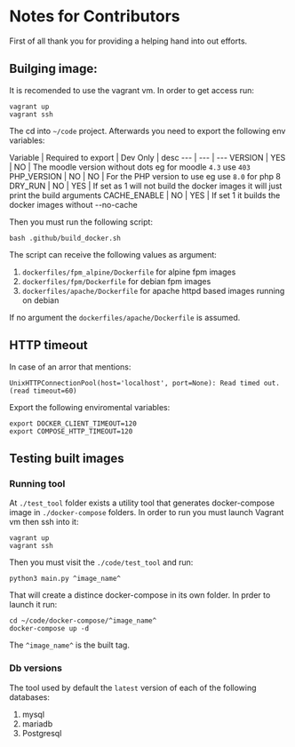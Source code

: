 # Notes for Contributors
First of all thank you for providing a helping hand into out efforts.

## Builging image:

It is recomended to use the vagrant vm. In order to get access run:

```
vagrant up
vagrant ssh
```
The cd into `~/code` project. Afterwards you need to export the following env variables:

Variable | Required to export | Dev Only | desc
--- | --- | ---
VERSION | YES | NO | The moodle version without dots eg for moodle `4.3` use `403`
PHP_VERSION | NO | NO | For the PHP version to use eg use `8.0` for php 8
DRY_RUN | NO | YES | If set as 1 will not build the docker images it will just print the build arguments
CACHE_ENABLE | NO | YES | If set 1 it builds the docker images without --no-cache


Then you must run the following script:

```
bash .github/build_docker.sh
```

The script can receive the following values as argument:

1. `dockerfiles/fpm_alpine/Dockerfile` for alpine fpm images
2. `dockerfiles/fpm/Dockerfile` for debian fpm images
3. `dockerfiles/apache/Dockerfile` for apache httpd based images running on debian

If no argument the `dockerfiles/apache/Dockerfile` is assumed.

## HTTP timeout
In case of an arror that mentions:

```
UnixHTTPConnectionPool(host='localhost', port=None): Read timed out. (read timeout=60)
```

Export the following enviromental variables:

```
export DOCKER_CLIENT_TIMEOUT=120
export COMPOSE_HTTP_TIMEOUT=120
```

## Testing built images

### Running tool

At `./test_tool` folder exists a utility tool that generates docker-compose image in `./docker-compose` folders. In order to run you must launch Vagrant vm then ssh into it:

```
vagrant up
vagrant ssh
```

Then you must visit the `./code/test_tool` and run:

```
python3 main.py ^image_name^
```

That will create a distince docker-compose in its own folder. In prder to launch it run:

```
cd ~/code/docker-compose/^image_name^
docker-compose up -d

```

The `^image_name^` is the built tag.

### Db versions

The tool used by default the `latest` version of each of the following databases:

1. mysql
2. mariadb
3. Postgresql